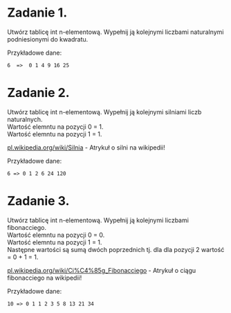 # Zadanie 1.
Utwórz tablicę int n-elementową. Wypełnij ją kolejnymi liczbami naturalnymi podniesionymi do kwadratu.

Przykładowe dane:
```
6  =>  0 1 4 9 16 25
```

# Zadanie 2.
Utwórz tablicę int n-elementową. Wypełnij ją kolejnymi silniami liczb naturalnych.<br/>
Wartość elemntu na pozycji 0 = 1.<br/>
Wartość elemntu na pozycji 1 = 1.<br/>

[pl.wikipedia.org/wiki/Silnia](https://pl.wikipedia.org/wiki/Silnia) - Atrykuł o silni na wikipedii!

Przykładowe dane:
```
6 => 0 1 2 6 24 120
```

# Zadanie 3.
Utwórz tablicę int n-elementową. Wypełnij ją kolejnymi liczbami fibonacciego.<br/>
Wartość elemntu na pozycji 0 = 0.<br/>
Wartość elemntu na pozycji 1 = 1.<br/>
Następne wartości są sumą dwóch poprzednich tj. dla dla pozycji 2 wartość = 0 + 1 = 1.<br/>

[pl.wikipedia.org/wiki/Ci%C4%85g_Fibonacciego](https://pl.wikipedia.org/wiki/Ci%C4%85g_Fibonacciego) - Atrykuł o ciągu fibonacciego na wikipedii!

Przykładowe dane:
```
10 => 0 1 1 2 3 5 8 13 21 34
```
